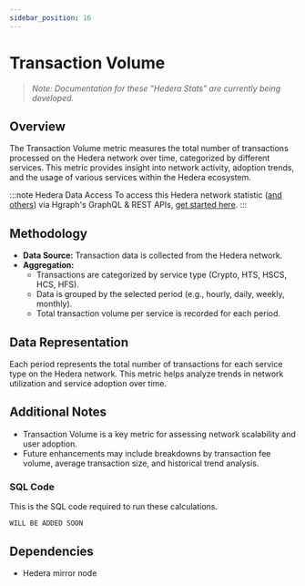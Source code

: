```yaml
---
sidebar_position: 16
---
```


# Transaction Volume

> *Note: Documentation for these "Hedera Stats" are currently being developed.*

## Overview
The Transaction Volume metric measures the total number of transactions processed on the Hedera network over time, categorized by different services. This metric provides insight into network activity, adoption trends, and the usage of various services within the Hedera ecosystem.

:::note Hedera Data Access
To access this Hedera network statistic ([and others](/category/hedera-stats/)) via Hgraph's GraphQL & REST APIs, [get started here](https://www.hgraph.com/hedera).
:::

## Methodology
- **Data Source:** Transaction data is collected from the Hedera network.
- **Aggregation:**
  - Transactions are categorized by service type (Crypto, HTS, HSCS, HCS, HFS).
  - Data is grouped by the selected period (e.g., hourly, daily, weekly, monthly).
  - Total transaction volume per service is recorded for each period.

## Data Representation
Each period represents the total number of transactions for each service type on the Hedera network. This metric helps analyze trends in network utilization and service adoption over time.

## Additional Notes
- Transaction Volume is a key metric for assessing network scalability and user adoption.
- Future enhancements may include breakdowns by transaction fee volume, average transaction size, and historical trend analysis.

### SQL Code

This is the SQL code required to run these calculations.

```
WILL BE ADDED SOON
```

## Dependencies
* Hedera mirror node
